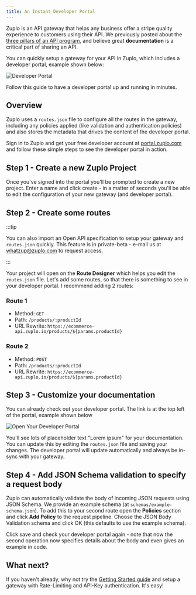 ```yaml
---
title: An Instant Developer Portal
---
```


Zuplo is an API gateway that helps any business offer a stripe quality experience to customers using their API. We previously posted about the [three pillars of an API program](https://www.zuplo.com/blog/2022/05/11/the-three-pillars-of-an-API-program/), and believe great **documentation** is a critical part of sharing an API.

You can quickly setup a gateway for your API in Zuplo, which includes a developer portal, example shown below:

![Developer Portal](../../static/media/quickstarts/instant-developer-portal/dev-portal-example.png)

Follow this guide to have a developer portal up and running in minutes.

## Overview

Zuplo uses a `routes.json` file to configure all the routes in the gateway, including any policies applied (like validation and authentication policies) and also stores the metadata that drives the content of the developer portal.

Sign in to Zuplo and get your free developer account at [portal.zuplo.com](https://portal.zuplo.com) and follow these simple steps to see the developer portal in action.

## Step 1 - Create a new Zuplo Project

Once you've signed into the portal you'll be prompted to create a new project. Enter a name and click create - in a matter of seconds you'll be able to edit the configuration of your new gateway (and developer portal).

## Step 2 - Create some routes

:::tip

You can also import an Open API specification to setup your gateway and `routes.json` quickly. This feature is in private-beta - e-mail us at [whatzup@zuplo.com](mailto:whatzup@zuplo.com) to request access.

:::

Your project will open on the **Route Designer** which helps you edit the `routes.json` file. Let's add some routes, so that there is something to see in your developer portal. I recommend adding 2 routes:

### Route 1

- Method: `GET`
- Path: `/products/:productId`
- URL Rewrite: `https://ecommerce-api.zuplo.io/products/${params.productId}`

### Route 2

- Method: `POST`
- Path: `/products/:productId`
- URL Rewrite: `https://ecommerce-api.zuplo.io/products/${params.productId}`

## Step 3 - Customize your documentation

You can already check out your developer portal. The link is at the top left of the portal, example shown below

![Open Your Developer Portal](../../static/media/quickstarts/instant-developer-portal/dev-portal-link.png)

You'll see lots of placeholder text "Lorem ipsum" for your documentation. You can update this by editing the `routes.json` file and saving your changes. The developer portal will update automatically and always be in-sync with your gateway.

## Step 4 - Add JSON Schema validation to specify a request body

Zuplo can automatically validate the body of incoming JSON requests using JSON Schema. We provide an example schema (at `schemas/example-schema.json`). To add this to your second route open the **Policies** section and click **Add Policy** to the request pipeline. Choose the JSON Body Validation schema and click OK (this defaults to use the example schema).

Click save and check your developer portal again - note that now the second operation now specifies details about the body and even gives an example in code.

## What next?

If you haven't already, why not try the [Getting Started guide](https://www.zuplo.com/docs/overview/) and setup a gateway with Rate-Limiting and API-Key authentication. It's easy!
